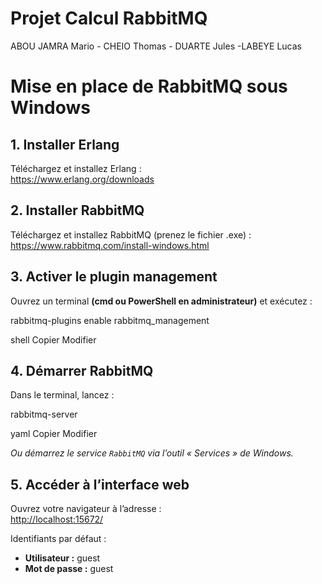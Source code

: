 # Projet Calcul RabbitMQ
ABOU JAMRA Mario - CHEIO Thomas - DUARTE Jules -LABEYE Lucas

# Mise en place de RabbitMQ sous Windows

## 1. Installer Erlang

Téléchargez et installez Erlang :  
https://www.erlang.org/downloads

## 2. Installer RabbitMQ

Téléchargez et installez RabbitMQ (prenez le fichier .exe) :  
https://www.rabbitmq.com/install-windows.html

## 3. Activer le plugin management

Ouvrez un terminal **(cmd ou PowerShell en administrateur)** et exécutez :

rabbitmq-plugins enable rabbitmq_management

shell
Copier
Modifier

## 4. Démarrer RabbitMQ

Dans le terminal, lancez :

rabbitmq-server

yaml
Copier
Modifier

*Ou démarrez le service `RabbitMQ` via l’outil « Services » de Windows.*

## 5. Accéder à l’interface web

Ouvrez votre navigateur à l’adresse :  
[http://localhost:15672/](http://localhost:15672/)

Identifiants par défaut :  
- **Utilisateur :** guest  
- **Mot de passe :** guest

